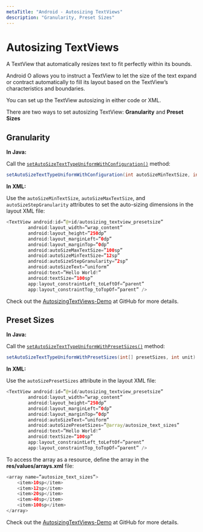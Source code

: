 ```yaml
---
metaTitle: "Android - Autosizing TextViews"
description: "Granularity, Preset Sizes"
---
```


# Autosizing TextViews


A TextView that automatically resizes text to fit perfectly within its bounds.

Android O allows you to instruct a TextView to let the size of the text expand or contract automatically to fill its layout based on the TextView’s characteristics and boundaries.

You can set up the TextView autosizing in either code or XML.

There are two ways to set autosizing TextView: **Granularity** and **Preset Sizes**



## Granularity


**In Java:**

Call the [`setAutoSizeTextTypeUniformWithConfiguration()`](https://developer.android.com/reference/android/widget/TextView.html#setAutoSizeTextTypeUniformWithConfiguration%28int,%20int,%20int,%20int%29) method:

```java
setAutoSizeTextTypeUniformWithConfiguration(int autoSizeMinTextSize, int autoSizeMaxTextSize, int autoSizeStepGranularity, int unit)

```

**In XML:**

Use the `autoSizeMinTextSize`, `autoSizeMaxTextSize`, and `autoSizeStepGranularity` attributes to set the auto-sizing dimensions in the layout XML file:

```java
<TextView android:id=”@+id/autosizing_textview_presetsize” 
        android:layout_width=”wrap_content” 
        android:layout_height=”250dp” 
        android:layout_marginLeft=”0dp” 
        android:layout_marginTop=”0dp” 
        android:autoSizeMaxTextSize=”100sp” 
        android:autoSizeMinTextSize=”12sp” 
        android:autoSizeStepGranularity=”2sp” 
        android:autoSizeText=”uniform” 
        android:text=”Hello World!” 
        android:textSize=”100sp” 
        app:layout_constraintLeft_toLeftOf=”parent” 
        app:layout_constraintTop_toTopOf=”parent” />

```

Check out the [AutosizingTextViews-Demo](https://github.com/1priyank1/AutosizingTextViews-Demo) at GitHub for more details.



## Preset Sizes


**In Java:**

Call the [`setAutoSizeTextTypeUniformWithPresetSizes()`](https://developer.android.com/reference/android/widget/TextView.html#setAutoSizeTextTypeUniformWithPresetSizes%28int%5B%5D,%20int%29) method:

```java
setAutoSizeTextTypeUniformWithPresetSizes(int[] presetSizes, int unit)

```

**In XML:**

Use the `autoSizePresetSizes` attribute in the layout XML file:

```java
<TextView android:id=”@+id/autosizing_textview_presetsize” 
        android:layout_width=”wrap_content” 
        android:layout_height=”250dp” 
        android:layout_marginLeft=”0dp” 
        android:layout_marginTop=”0dp” 
        android:autoSizeText=”uniform” 
        android:autoSizePresetSizes=”@array/autosize_text_sizes” 
        android:text=”Hello World!” 
        android:textSize=”100sp” 
        app:layout_constraintLeft_toLeftOf=”parent” 
        app:layout_constraintTop_toTopOf=”parent” />

```

To access the array as a resource, define the array in the **res/values/arrays.xml** file:

```java
<array name=”autosize_text_sizes”>
    <item>10sp</item>
    <item>12sp</item>
    <item>20sp</item>
    <item>40sp</item>
    <item>100sp</item>
</array>

```

Check out the [AutosizingTextViews-Demo](https://github.com/1priyank1/AutosizingTextViews-Demo) at GitHub for more details.

